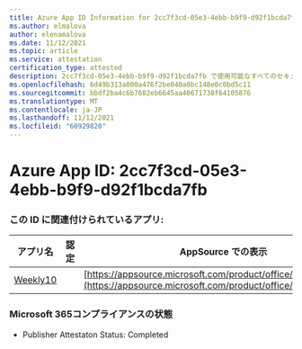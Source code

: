 ```yaml
---
title: Azure App ID Information for 2cc7f3cd-05e3-4ebb-b9f9-d92f1bcda7fb
ms.author: elmalova
author: elenamalova
ms.date: 11/12/2021
ms.topic: article
ms.service: attestation
certification_type: attested
description: 2cc7f3cd-05e3-4ebb-b9f9-d92f1bcda7fb で使用可能なすべてのセキュリティおよびコンプライアンス情報。
ms.openlocfilehash: 6d49b313a000a476f2be040a0bc148e0c0bd5c11
ms.sourcegitcommit: bbdf2ba4c6b7682eb6645aa40671738f64105876
ms.translationtype: MT
ms.contentlocale: ja-JP
ms.lasthandoff: 11/12/2021
ms.locfileid: "60929820"
---
```

# <a name="azure-app-id-2cc7f3cd-05e3-4ebb-b9f9-d92f1bcda7fb"></a>Azure App ID: 2cc7f3cd-05e3-4ebb-b9f9-d92f1bcda7fb


### <a name="apps-associated-with-this-id"></a>この ID に関連付けられているアプリ:
| **アプリ名** | **認定** | **AppSource での表示** |
|--------------|---------------|-----------------------|
| [Weekly10](https://docs.microsoft.com/microsoft-365-app-certification/forward/WA200001441) |  | [https://appsource.microsoft.com/product/office/WA200001441](https://appsource.microsoft.com/product/office/WA200001441) |

### <a name="microsoft-365-app-compliance-status"></a>Microsoft 365コンプライアンスの状態
- Publisher Attestaton Status: Completed
